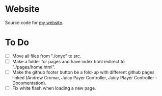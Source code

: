 # Website
Source code for [my website](https://andrewcromar.org/).
# To Do
- [ ] Move all files from "./onyx" to src.
- [ ] Make a folder for pages and have index.html redirect to "./pages/home.html".
- [ ] Make the github footer button be a fold-up with different github pages linked (Andrew Cromar, Juicy Payer Controller, Juicy Player Controller - Documentation).
- [ ] Fix white flash when loading a new page.
